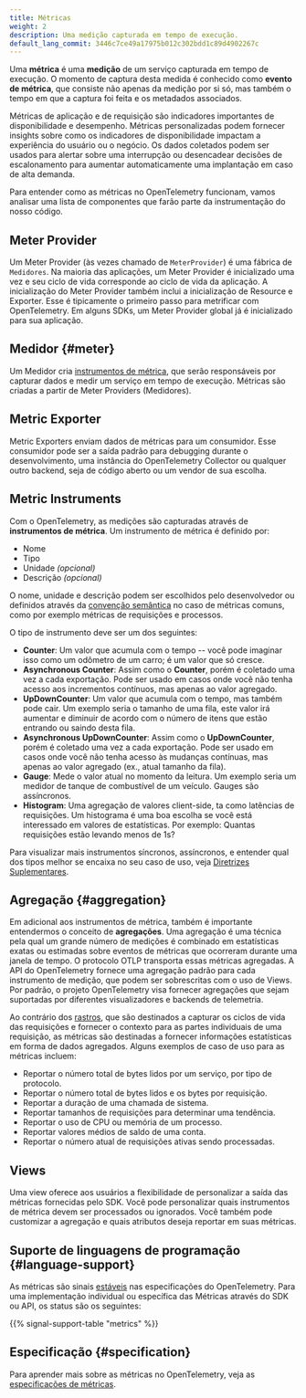 ```yaml
---
title: Métricas
weight: 2
description: Uma medição capturada em tempo de execução.
default_lang_commit: 3446c7ce49a17975b012c302bdd1c89d4902267c
---
```


Uma **métrica** é uma **medição** de um serviço capturada em tempo de execução.
O momento de captura desta medida é conhecido como **evento de métrica**, que
consiste não apenas da medição por si só, mas também o tempo em que a captura
foi feita e os metadados associados.

Métricas de aplicação e de requisição são indicadores importantes de
disponibilidade e desempenho. Métricas personalizadas podem fornecer insights
sobre como os indicadores de disponibilidade impactam a experiência do usuário
ou o negócio. Os dados coletados podem ser usados para alertar sobre uma
interrupção ou desencadear decisões de escalonamento para aumentar
automaticamente uma implantação em caso de alta demanda.

Para entender como as métricas no OpenTelemetry funcionam, vamos analisar uma
lista de componentes que farão parte da instrumentação do nosso código.

## Meter Provider

Um Meter Provider (às vezes chamado de `MeterProvider`) é uma fábrica de
`Medidores`. Na maioria das aplicações, um Meter Provider é inicializado uma vez
e seu ciclo de vida corresponde ao ciclo de vida da aplicação. A inicialização
do Meter Provider também inclui a inicialização de Resource e Exporter. Esse é
tipicamente o primeiro passo para metrificar com OpenTelemetry. Em alguns SDKs,
um Meter Provider global já é inicializado para sua aplicação.

## Medidor {#meter}

Um Medidor cria [instrumentos de métrica](#metric-instruments), que serão
responsáveis por capturar dados e medir um serviço em tempo de execução.
Métricas são criadas a partir de Meter Providers (Medidores).

## Metric Exporter

Metric Exporters enviam dados de métricas para um consumidor. Esse consumidor
pode ser a saída padrão para debugging durante o desenvolvimento, uma instância
do OpenTelemetry Collector ou qualquer outro backend, seja de código aberto ou
um vendor de sua escolha.

## Metric Instruments

Com o OpenTelemetry, as medições são capturadas através de **instrumentos de
métrica**. Um instrumento de métrica é definido por:

- Nome
- Tipo
- Unidade <em>(opcional)</em>
- Descrição <em>(opcional)</em>

O nome, unidade e descrição podem ser escolhidos pelo desenvolvedor ou definidos
através da [convenção semântica](/docs/specs/semconv/general/metrics/) no caso
de métricas comuns, como por exemplo métricas de requisições e processos.

O tipo de instrumento deve ser um dos seguintes:

- **Counter**: Um valor que acumula com o tempo -- você pode imaginar isso como
  um odômetro de um carro; é um valor que só cresce.
- **Asynchronous Counter**: Assim como o **Counter**, porém é coletado uma vez a
  cada exportação. Pode ser usado em casos onde você não tenha acesso aos
  incrementos contínuos, mas apenas ao valor agregado.
- **UpDownCounter**: Um valor que acumula com o tempo, mas também pode cair. Um
  exemplo seria o tamanho de uma fila, este valor irá aumentar e diminuir de
  acordo com o número de itens que estão entrando ou saindo desta fila.
- **Asynchronous UpDownCounter**: Assim como o **UpDownCounter**, porém é
  coletado uma vez a cada exportação. Pode ser usado em casos onde você não
  tenha acesso às mudanças contínuas, mas apenas ao valor agregado (ex., atual
  tamanho da fila).
- **Gauge**: Mede o valor atual no momento da leitura. Um exemplo seria um
  medidor de tanque de combustível de um veículo. Gauges são assíncronos.
- **Histogram**: Uma agregação de valores client-side, ta como latências de
  requisições. Um histograma é uma boa escolha se você está interessado em
  valores de estatísticas. Por exemplo: Quantas requisições estão levando menos
  de 1s?

Para visualizar mais instrumentos síncronos, assíncronos, e entender qual dos
tipos melhor se encaixa no seu caso de uso, veja
[Diretrizes Suplementares](/docs/specs/otel/metrics/supplementary-guidelines/).

## Agregação {#aggregation}

Em adicional aos instrumentos de métrica, também é importante entendermos o
conceito de **agregações**. Uma agregação é uma técnica pela qual um grande
número de medições é combinado em estatísticas exatas ou estimadas sobre eventos
de métricas que ocorreram durante uma janela de tempo. O protocolo OTLP
transporta essas métricas agregadas. A API do OpenTelemetry fornece uma
agregação padrão para cada instrumento de medição, que podem ser sobrescritas com o uso de
Views. Por padrão, o projeto OpenTelemetry visa fornecer agregações que sejam
suportadas por diferentes visualizadores e backends de telemetria.

Ao contrário dos [rastros](/docs/concepts/signals/traces/), que são destinados a
capturar os ciclos de vida das requisições e fornecer o contexto para as partes
individuais de uma requisição, as métricas são destinadas a fornecer informações
estatísticas em forma de dados agregados. Alguns exemplos de caso de uso para as
métricas incluem:

- Reportar o número total de bytes lidos por um serviço, por tipo de protocolo.
- Reportar o número total de bytes lidos e os bytes por requisição.
- Reportar a duração de uma chamada de sistema.
- Reportar tamanhos de requisições para determinar uma tendência.
- Reportar o uso de CPU ou memória de um processo.
- Reportar valores médios de saldo de uma conta.
- Reportar o número atual de requisições ativas sendo processadas.

## Views

Uma view oferece aos usuários a flexibilidade de personalizar a saída das
métricas fornecidas pelo SDK. Você pode personalizar quais instrumentos de
métrica devem ser processados ou ignorados. Você também pode customizar a
agregação e quais atributos deseja reportar em suas métricas.

## Suporte de linguagens de programação {#language-support}

As métricas são sinais
[estáveis](/docs/specs/otel/versioning-and-stability/#stable) nas especificações
do OpenTelemetry. Para uma implementação individual ou específica das Métricas
através do SDK ou API, os status são os seguintes:

{{% signal-support-table "metrics" %}}

## Especificação {#specification}

Para aprender mais sobre as métricas no OpenTelemetry, veja as
[especificações de métricas](/docs/specs/otel/overview/#metric-signal).
